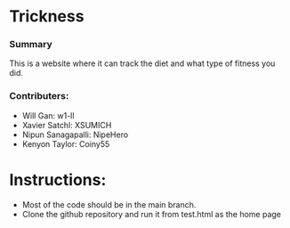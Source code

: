 # Trickness
### Summary
This is a website where it can track the diet and what type of fitness you did.
### Contributers:
* Will Gan: w1-ll
* Xavier Satchl: XSUMICH
* Nipun Sanagapalli: NipeHero
* Kenyon Taylor: Coiny55 

# Instructions:
* Most of the code should be in the main branch.
* Clone the github repository and run it from test.html as the home page

